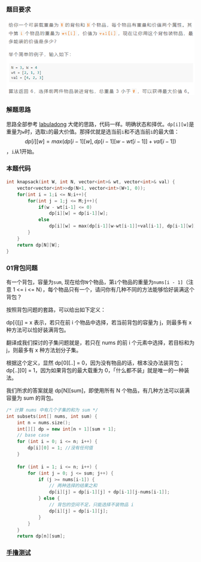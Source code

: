 ### 题目要求

![](pic/beibao.png)

### 解题思路

思路全部参考 [labuladong](https://mp.weixin.qq.com/s/RXfnhSpVBmVneQjDSUSAVQ) 大佬的思路，代码一样。明确状态和择优。`dp[i][w]`是重量为`w`时，选取`i`的最大价值。那择优就是选当前`i`和不选当前`i`的最大值：$$dp[i][w] = max(dp[i-1][w], dp[i-1][w-wt[i-1]]+val[i-1] )$$，`i`从1开始。

### 本题代码

```c++
int knapsack(int W, int N, vector<int>& wt, vector<int>& val) {
    vector<vector<int>>dp(N+1, vector<int>(W+1, 0));
    for(int i = 1;i <= N;i++){
        for(int j = 1;j <= M;j++){
            if(w - wt[i-1] <= 0)
                dp[i][w] = dp[i-1][w];
            else
                dp[i][w] = max(dp[i-1][w-wt[i-1]]+val[i-1], dp[i-1][w]);
        }
    }
    return dp[N][W];
}
```

### 01背包问题

有一个背包，容量为`sum`, 现在给你`N`个物品，第`i`个物品的重量为`nums[i - 1]`（注意 1 <= i <= N），每个物品只有一个，请问你有几种不同的方法能够恰好装满这个背包？

按照背包问题的套路，可以给出如下定义：

dp\[i][j] = x 表示，若只在前 i 个物品中选择，若当前背包的容量为 j，则最多有 x 种方法可以恰好装满背包。

翻译成我们探讨的子集问题就是，若只在 nums 的前 i 个元素中选择，若目标和为 j，则最多有 x 种方法划分子集。

根据这个定义，显然 dp\[0][..] = 0，因为没有物品的话，根本没办法装背包；dp\[..][0] = 1，因为如果背包的最大载重为 0，「什么都不装」就是唯一的一种装法。

我们所求的答案就是 dp\[N][sum]，即使用所有 N 个物品，有几种方法可以装满容量为 sum 的背包。

```c++
/* 计算 nums 中有几个子集的和为 sum */
int subsets(int[] nums, int sum) {
    int n = nums.size();
    int[][] dp = new int[n + 1][sum + 1];
    // base case
    for (int i = 0; i <= n; i++) {
        dp[i][0] = 1; //没有任何值
    }
    
    for (int i = 1; i <= n; i++) {
        for (int j = 0; j <= sum; j++) {
            if (j >= nums[i-1]) {
                // 两种选择的结果之和
                dp[i][j] = dp[i-1][j] + dp[i-1][j-nums[i-1]];
            } else {
                // 背包的空间不足，只能选择不装物品 i
                dp[i][j] = dp[i-1][j];
            }
        }
    }
    return dp[n][sum];
```

### [手撸测试](https://mp.weixin.qq.com/s/RXfnhSpVBmVneQjDSUSAVQ) 